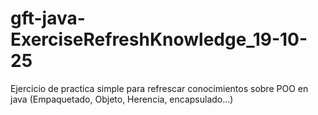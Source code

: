 # gft-java-ExerciseRefreshKnowledge_19-10-25
Ejercicio de practica simple para refrescar conocimientos sobre POO en java (Empaquetado, Objeto, Herencia, encapsulado...)
